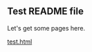 ## Test README file
<link rel="stylesheet" href="https://use.typekit.net/ppc5pja.css">
<link rel="stylesheet" type="text/css" href="https://arxiv.github.io/discussion/arxiv-parent-theme.css" />

Let's get some pages here.

<a href="test.html">test.html</a>

<script src="https://giscus.app/client.js"
        data-repo="arxiv/discussion"
        data-repo-id="R_kgDOHzoccw"
        data-category-id="DIC_kwDOHzocc84CQwr5"
        data-mapping="pathname"
        data-strict="0"
        data-reactions-enabled="1"
        data-emit-metadata="0"
        data-input-position="bottom"
        data-theme="https://arxiv.github.io/discussion/arxiv-giscus-theme.css"
        data-lang="en"
        crossorigin="anonymous"
        async>

</script>
